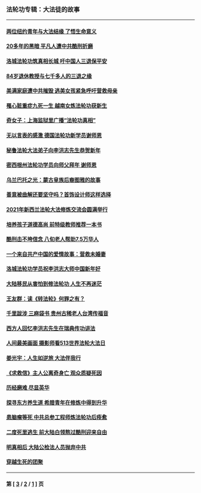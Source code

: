 ### 法轮功专辑：大法徒的故事
---
#### [两位纽约青年与大法结缘 了悟生命意义](../../pages/nf1147481/n14002785.md?08290430) 
#### [20多年的黑暗 平凡人遭中共酷刑折磨](../../pages/nf1147481/n13997976.md?08290430) 
#### [洛城法轮功筑真相长城 吁中国人三退保平安](../../pages/nf1147481/n13892471.md?08290430) 
#### [84岁退休教授与七千多人的三退之缘](../../pages/nf1147481/n13796650.md?08290430) 
#### [美满家庭遭中共摧毁 逃美女孩紧急呼吁营救母亲](../../pages/nf1147481/n13792859.md?08290430) 
#### [罹心脏重症九死一生 越南女炼法轮功获新生](../../pages/nf1147481/n13732766.md?08290430) 
#### [奇女子：上海监狱里广播“法轮功真相”](../../pages/nf1147481/n13726443.md?08290430) 
#### [无以言表的感激 德国法轮功新学员谢师恩](../../pages/nf1147481/n13543790.md?08290430) 
#### [秘鲁法轮大法弟子向李洪志先生恭贺新年](../../pages/nf1147481/n13540182.md?08290430) 
#### [密西根州法轮功学员向师父拜年 谢师恩](../../pages/nf1147481/n13538183.md?08290430) 
#### [乌兰巴托之光：蒙古皇族后裔图雅的故事](../../pages/nf1147481/n13155759.md?08290430) 
#### [善意被曲解还要坚守吗？首饰设计师这样选择](../../pages/nf1147481/n13077575.md?08290430) 
#### [2021年新西兰法轮大法修炼交流会圆满举行](../../pages/nf1147481/n13033149.md?08290430) 
#### [培养孩子道德高尚 前特级教师推荐一本书](../../pages/nf1147481/n12938640.md?08290430) 
#### [酷刑击不垮信念 八旬老人帮助7.5万华人](../../pages/nf1147481/n12880712.md?08290430) 
#### [一个来自共产中国的爱情故事：营救未婚妻](../../pages/nf1147481/n12778386.md?08290430) 
#### [洛城法轮功学员祝李洪志大师中国新年好](../../pages/nf1147481/n12724685.md?08290430) 
#### [大陆移民从害怕到修法轮功 人生不再迷茫](../../pages/nf1147481/n12414325.md?08290430) 
#### [王友群：读《转法轮》何罪之有？](../../pages/nf1147481/n12408647.md?08290430) 
#### [千里跋涉 三麻袋书 贵州古稀老人台湾传福音](../../pages/nf1147481/n12198750.md?08290430) 
#### [西方人回忆李洪志先生在瑞典传功讲法](../../pages/nf1147481/n12099607.md?08290430) 
#### [人间最美画面 摄影师看513世界法轮大法日](../../pages/nf1147481/n12094118.md?08290430) 
#### [姜光宇：人生如逆旅 大法伴我行](../../pages/nf1147481/n12088664.md?08290430) 
#### [《求救信》主人公离奇身亡 观众质疑死因](../../pages/nf1147481/n11845215.md?08290430) 
#### [历经磨难 尽显英华](../../pages/nf1147481/n11723297.md?08290430) 
#### [探寻东方养生道 希腊青年在修炼中得到升华](../../pages/nf1147481/n11494502.md?08290430) 
#### [患脑瘤等死 中共总参工程师炼法轮功后痊愈](../../pages/nf1147481/n11466682.md?08290430) 
#### [二度死里逃生 前大陆白领熬过酷刑迎来自由](../../pages/nf1147481/n11368594.md?08290430) 
#### [明真相后 大陆公检法人员抛弃中共](../../pages/nf1147481/n11358618.md?08290430) 
#### [穿越生死的团聚](../../pages/nf1147481/n11258922.md?08290430) 

---
#### 第 [ [3](./3.md?08290430) / [2](./2.md?08290430) / [1](./1.md?08290430) ] 页
